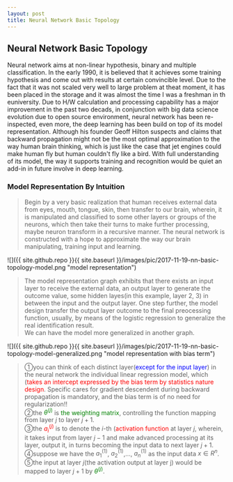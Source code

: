 ```yaml
---
layout: post
title: Neural Network Basic Topology
---
```


## Neural Network Basic Topology
<p class="message">
Neural network aims at non-linear hypothesis, binary and multiple classification.  In the early 1990, it is believed that it achieves some training hypothesis and come out with results at certain convincible level. 
Due to the fact that it was not scaled very well to large problem at theat moment, it has been placed in the storage and it was almost the time I was a freshman in th euniversity.  Due to H/W calculation and processing
capability has a major improvement in the past two decads, in conjunction with big data science evolution due to open source environment, neural network has been re-inspected, even more, the deep learning has been build
on top of its model representation.  Although his founder Geoff Hilton suspects and claims that backward propagation might not be the most optimal approximation to the way human brain thinking, which is just like 
the case that jet engines could make human fly but human couldn't fly like a bird.  With full understanding of its model, the way it supports training and recognition would be quiet an add-in in future involve in deep learning.
</p>

### Model Representation By Intuition
>Begin by a very basic realization that human receives external data from eyes, mouth, tongue, skin, then transfer to our brain, wherein, it is manipulated and classified to some other layers or groups of the neurons, which then take their turns to make further processing, maybe neuron transform in a recursive manner.  The neural network is constructed with a hope to approximate the way our brain manipulating, training input and learning.  

![]({{ site.github.repo }}{{ site.baseurl }}/images/pic/2017-11-19-nn-basic-topology-model.png "model representation")
 
>The model representation graph exhibits that there exists an input layer to receive the external data, an output layer to generate the outcome value, some hidden layes(in this example, layer 2, 3) in between the input and the output layer.  One step further, the model design transfer the output layer outcome to the final preocessing function, usually, by means of the logistic regression to generalize the real identification result.  
>We can have the model more generalized in another graph.  

![]({{ site.github.repo }}{{ site.baseurl }}/images/pic/2017-11-19-nn-basic-topology-model-generalized.png "model representation with bias term")

>&#10112;you can think of each distinct layer(<font color="blue">except for the input layer</font>) in the neural network the individual linear regression model, which (<font color="red">takes an intercept expressed by the bias term by statistics nature design</font>.  Specific cares for gradient descendent during backward propagation is mandatory, and the bias term is of no need for regularization!!   
>&#10113;the <font color="green">$\theta^{(j)}$</font> is <font color="green">the weighting matrix</font>, controlling the function mapping from layer $j$ to layer $j+1$.  
>&#10114;the <font color="red">$a_i^{(j)}$</font> is to denote the $i$-th (<font color="red">activation function</font> at layer $j$, wherein, it takes input from layer $j-1$ and make advanced processing at its layer, output it, in turns becoming the input data to next layer $j+1$.  
>&#10115;suppose we have the $a_1^{(1)}$, $a_2^{(1)}$,..., $a_n^{(1)}$ as the input data $x\in R^n$.  
>&#10116;the input at layer $j$(the activation output at layer j) would be mapped to layer $j+1$ by <font color="green">$\theta^{(j)}$</font>.  
